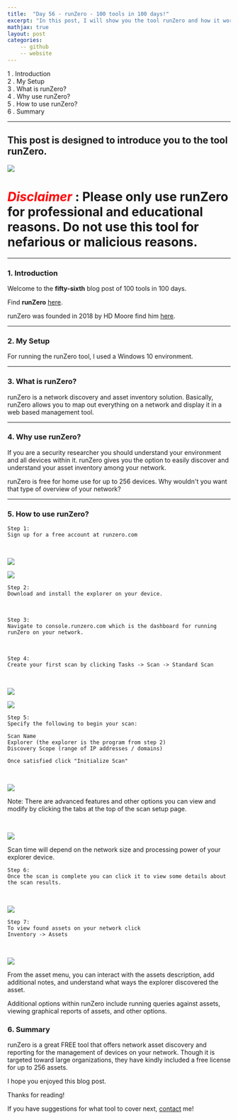 ```yaml
---
title:  "Day 56 - runZero - 100 tools in 100 days!"
excerpt: "In this post, I will show you the tool runZero and how it works."
mathjax: true
layout: post
categories:
    -- github
    -- website
---
```


1 . Introduction
<br>
2 . My Setup
<br>
3 . What is runZero?
<br>
4 . Why use runZero?
<br>
5 . How to use runZero?
<br>
6 . Summary

---

## This post is designed to introduce you to the tool runZero.

![](https://www.runzero.com/img/backgrounds/showcase-runzero.png)

# <span style="color:red">***Disclaimer***</span> : **Please only use runZero for professional and educational reasons. Do not use this tool for nefarious or malicious reasons.**

---

### 1. **Introduction**

Welcome to the **fifty-sixth** blog post of 100 tools in 100 days.<br> 

Find **runZero** [here](https://www.runzero.com/).

runZero was founded in 2018 by HD Moore find him [here](https://www.linkedin.com/in/hdmoore/).

---

### 2. **My Setup**

For running the runZero tool, I used a Windows 10 environment. 

---

### 3. **What is runZero?**

runZero is a network discovery and asset inventory solution. Basically, runZero allows you to map out everything on a network and display it in a web based management tool. 

---

### 4. **Why use runZero?**

If you are a security researcher you should understand your environment and all devices within it. runZero gives you the option to easily discover and understand your asset inventory among your network. 

runZero is free for home use for up to 256 devices. Why wouldn't you want that type of overview of your network?

---

### 5. **How to use runZero?**

    Step 1:
    Sign up for a free account at runzero.com

<br>

![](https://raw.githubusercontent.com/matthewomccorkle/matthewomccorkle.github.io/master/_posts/assets/100%20tools/runzero/runzero1.png)

![](https://raw.githubusercontent.com/matthewomccorkle/matthewomccorkle.github.io/master/_posts/assets/100%20tools/runzero/runzero2.png)

    Step 2:
    Download and install the explorer on your device.

<br>

    Step 3:
    Navigate to console.runzero.com which is the dashboard for running runZero on your network.

<br>

    Step 4:
    Create your first scan by clicking Tasks -> Scan -> Standard Scan

<br>

![](https://raw.githubusercontent.com/matthewomccorkle/matthewomccorkle.github.io/master/_posts/assets/100%20tools/runzero/runzero3.png)

![](https://raw.githubusercontent.com/matthewomccorkle/matthewomccorkle.github.io/master/_posts/assets/100%20tools/runzero/runzero4.png)

    Step 5:
    Specify the following to begin your scan:

    Scan Name
    Explorer (the explorer is the program from step 2)
    Discovery Scope (range of IP addresses / domains)

    Once satisfied click "Initialize Scan"

<br>

![](https://raw.githubusercontent.com/matthewomccorkle/matthewomccorkle.github.io/master/_posts/assets/100%20tools/runzero/runzero5.png)

Note: There are advanced features and other options you can view and modify by clicking the tabs at the top of the scan setup page.

<br>

![](https://raw.githubusercontent.com/matthewomccorkle/matthewomccorkle.github.io/master/_posts/assets/100%20tools/runzero/runzero6.png)

Scan time will depend on the network size and processing power of your explorer device. 

    Step 6:
    Once the scan is complete you can click it to view some details about the scan results.

<br>

![](https://raw.githubusercontent.com/matthewomccorkle/matthewomccorkle.github.io/master/_posts/assets/100%20tools/runzero/runzero7.png)

    Step 7:
    To view found assets on your network click 
    Inventory -> Assets

<br>

![](https://raw.githubusercontent.com/matthewomccorkle/matthewomccorkle.github.io/master/_posts/assets/100%20tools/runzero/runzero8.png)

From the asset menu, you can interact with the assets description, add additional notes, and understand what ways the explorer discovered the asset. 

Additional options within runZero include running queries against assets, viewing graphical reports of assets, and other options. 

### 6. **Summary**

runZero is a great FREE tool that offers network asset discovery and reporting for the management of devices on your network. Though it is targeted toward large organizations, they have kindly included a free license for up to 256 assets. 


I hope you enjoyed this blog post.

Thanks for reading!<br>

If you have suggestions for what tool to cover next, [contact](mailto:matthew.o.mccorkle@gmail.com) me!

